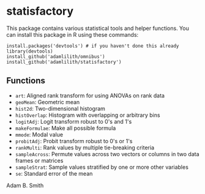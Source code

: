 # statisfactory

This package contains various statistical tools and helper functions. You can install this package in R using these commands:

`install.packages('devtools') # if you haven't done this already`  
`library(devtools)`  
`install_github('adamlilith/omnibus')`  
`install_github('adamlilith/statisfactory')`  

## Functions ##
* `art`: Aligned rank transform for using ANOVAs on rank data
* `geoMean`: Geometric mean
* `hist2d`: Two-dimensional histogram
* `histOverlap`: Histogram with overlapping or arbitrary bins
* `logitAdj`: Logit transform robust to 0's and 1's
* `makeFormulae`: Make all possible formula
* `mmode`: Modal value
* `probitAdj`: Probit transform robust to 0's or 1's
* `rankMulti`: Rank values by multiple tie-breaking criteria
* `sampleAcross`: Permute values across two vectors or columns in two data frames or matrices
* `sampleStrat`: Sample values stratified by one or more other variables
* `se`: Standard error of the mean

Adam B. Smith